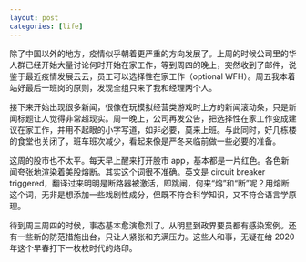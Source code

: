 ```yaml
---
layout: post
categories: [life]
---
```


除了中国以外的地方，疫情似乎朝着更严重的方向发展了。上周的时候公司里的华人群已经开始大量讨论何时开始在家工作，等到周四的晚上，突然收到了邮件，说鉴于最近疫情发展云云，员工可以选择性在家工作（optional WFH）。周五我本着站好最后一班岗的原则，发现全组只来了我和经理两个人。

接下来开始出现很多新闻，很像在玩模拟经营类游戏时上方的新闻滚动条，只是新闻标题让人觉得非常超现实。周一晚上，公司再发公告，把选择性在家工作变成建议在家工作，并用不起眼的小字写道，如非必要，莫来上班。与此同时，好几栋楼的食堂也关闭了，班车班次减少，看起来像是严冬来临前做一些必要的准备。

这周的股市也不太平。每天早上醒来打开股市 app，基本都是一片红色。各色新闻夸张地渲染着美股熔断。其实这个词很不准确。英文是 circuit breaker triggered，翻译过来明明是断路器被激活，即跳闸，何来“熔”和“断”呢？用熔断这个词，无非是想添加一些戏剧性成分，但既不符合科学知识，又不符合语言学原理。

待到周三周四的时候，事态基本愈演愈烈了。从明星到政界要员都有感染案例。还有一些新的防范措施出台，只让人紧张和充满压力。这些人和事，无疑在给 2020 年这个早春打下一枚枚时代的烙印。
